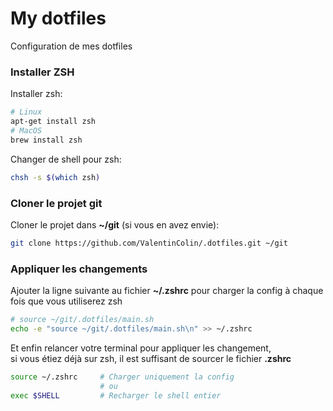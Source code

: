 # My dotfiles

Configuration de mes dotfiles

### Installer ZSH

Installer zsh:
```sh
# Linux
apt-get install zsh
# MacOS
brew install zsh
```

Changer de shell pour zsh:
```sh
chsh -s $(which zsh)
```

### Cloner le projet git

Cloner le projet dans **~/git** (si vous en avez envie):
```sh
git clone https://github.com/ValentinColin/.dotfiles.git ~/git
```

### Appliquer les changements

Ajouter la ligne suivante au fichier **~/.zshrc** pour charger la config à chaque fois que vous utiliserez zsh
```sh
# source ~/git/.dotfiles/main.sh
echo -e "source ~/git/.dotfiles/main.sh\n" >> ~/.zshrc
```

Et enfin relancer votre terminal pour appliquer les changement,  
si vous étiez déjà sur zsh, il est suffisant de sourcer le fichier **.zshrc**
```sh
source ~/.zshrc     # Charger uniquement la config
                    # ou
exec $SHELL         # Recharger le shell entier
```
